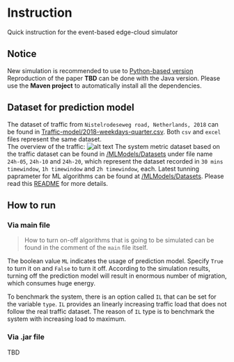 # Instruction  
Quick instruction for the event-based edge-cloud simulator  

## Notice  
New simulation is recommended to use to [Python-based version](https://github.com/future-internet-lab/edgecloud-simulator)
Reproduction of the paper **TBD** can be done with the Java version. Please use the **Maven project** to automatically install all the dependencies.

## Dataset for prediction model  
The dataset of traffic from `Nistelrodeseweg road, Netherlands, 2018` can be found in [Traffic-model/2018-weekdays-quarter.csv](https://github.com/future-internet-lab/edgecloud-simulator/blob/Java/Traffic-model/2018-weekdays-quarter.csv). Both `csv` and `excel` files represent the same dataset.  
The overview of the traffic: 
![alt text](https://github.com/future-internet-lab/edgecloud-simulator/blob/Java/traffic.PNG "Traffic overview")
The system metric dataset based on the traffic dataset can be found in [/MLModels/Datasets](https://github.com/future-internet-lab/edgecloud-simulator/tree/Java/MLModels/Datasets) under file name `24h-05`, `24h-10` and `24h-20`, which represent the dataset recorded in `30 mins timewindow`, `1h timewindow` and `2h timewindow`, each. Latest tunning paprameter for ML algorithms can be found at [/MLModels/Datasets](https://github.com/future-internet-lab/edgecloud-simulator/blob/Java/MLModels/Datasets/). Please read this [README](https://github.com/future-internet-lab/edgecloud-simulator/blob/Java/MLModels/README.md) for more details.

## How to run  
### Via main file  
> How to turn on-off algorithms that is going to be simulated can be found in the comment of the `main` file itself.

The boolean value `ML` indicates the usage of prediction model. Specify `True` to turn it on and `False` to turn it off. According to the simulation results, turning off the prediction model will result in enormous number of migration, which consumes huge energy.  
  
To benchmark the system, there is an option called `IL` that can be set for the variable `type`. `IL` provides an linearly increasing traffic load that does not follow the real traffic dataset. The reason of `IL` type is to benchmark the system with increasing load to maximum.  
  
### Via .jar file
TBD